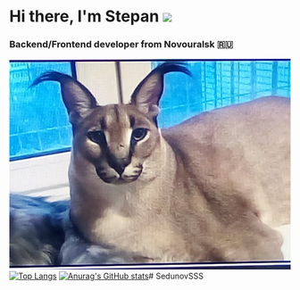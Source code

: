 # Hi there, I'm Stepan ![](https://github.com/blackcater/blackcater/raw/main/images/Hi.gif) 
### Backend/Frontend developer from Novouralsk 🇷🇺
!['Big Russian Cat Floppa'](images/floppa.jpg)
[![Top Langs](https://github-readme-stats.vercel.app/api/top-langs/?username=SedunovSSS)](https://github.com/anuraghazra/github-readme-stats)
[![Anurag's GitHub stats](https://github-readme-stats.vercel.app/api?username=SedunovSSS)](https://github.com/anuraghazra/github-readme-stats)# SedunovSSS
